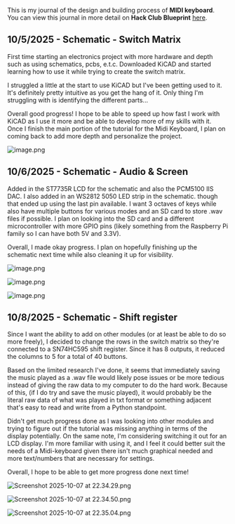 <!--
  ===================    !!READ THIS NOTICE!!   ====================
  DO NOT edit this file manually. Your changes WILL BE OVERWRITTEN!
  This journal is auto generated and updated by Hack Club Blueprint.
  To edit this file, please edit your journal entries on Blueprint.
  ==================================================================
-->

This is my journal of the design and building process of **MIDI keyboard**.  
You can view this journal in more detail on **Hack Club Blueprint** [here](https://blueprint.hackclub.com/projects/99).


## 10/5/2025 - Schematic - Switch Matrix  

First time starting an electronics project with more hardware and depth such as using schematics, pcbs, e.t.c. Downloaded KiCAD and started learning how to use it while trying to create the switch matrix.

I struggled a little at the start to use KiCAD but I've been getting used to it. It's definitely pretty intuitive as you get the hang of it. Only thing I'm struggling with is identifying the different parts...

Overall good progress! I hope to be able to speed up how fast I work with KiCAD as I use it more and be able to develop more of my skills with it. Once I finish the main portion of the tutorial for the Midi Keyboard, I plan on coming back to add more depth and personalize the project.

![image.png](https://blueprint.hackclub.com/user-attachments/blobs/redirect/eyJfcmFpbHMiOnsiZGF0YSI6NDcwLCJwdXIiOiJibG9iX2lkIn19--7bb544569a772b9ceedd13b09d8848b491705bee/image.png)
  

## 10/6/2025 - Schematic - Audio & Screen  

Added in the ST7735R LCD for the schematic and also the PCM5100 IIS DAC. I also added in an WS2812 5050 LED strip in the schematic. though that ended up using the last pin available. I want 3 octaves of keys while also have multiple buttons for various modes and an SD card to store .wav files if possible. I plan on looking into the SD card and a different microcontroller with more GPIO pins (likely something from the Raspberry Pi family so I can have both 5V and 3.3V).

Overall, I made okay progress. I plan on hopefully finishing up the schematic next time while also cleaning it up for visibility.

![image.png](https://blueprint.hackclub.com/user-attachments/blobs/redirect/eyJfcmFpbHMiOnsiZGF0YSI6NjgxLCJwdXIiOiJibG9iX2lkIn19--14dc314801612b0992d682548cd333f83ec1bb36/image.png)

![image.png](https://blueprint.hackclub.com/user-attachments/blobs/redirect/eyJfcmFpbHMiOnsiZGF0YSI6NjgyLCJwdXIiOiJibG9iX2lkIn19--904104ff02a222f9a0d1661bba1c2636577b8aa8/image.png)

![image.png](https://blueprint.hackclub.com/user-attachments/blobs/redirect/eyJfcmFpbHMiOnsiZGF0YSI6NjgzLCJwdXIiOiJibG9iX2lkIn19--4fc223a58e209a57ee7f9599c922c4240752da92/image.png)

  

## 10/8/2025 - Schematic - Shift register  

Since I want the ability to add on other modules (or at least be able to do so more freely), I decided to change the rows in the switch matrix so they're connected to a SN74HC595 shift register. Since it has 8 outputs, it reduced the columns to 5 for a total of 40 buttons.

Based on the limited research I've done, it seems that immediately saving the music played as a .wav file would likely pose issues or be more tedious instead of giving the raw data to my computer to do the hard work. Because of this, (if I do try and save the music played), it would probably be the literal raw data of what was played in txt format or something adjacent that's easy to read and write from a Python standpoint.

Didn't get much progress done as I was looking into other modules and trying to figure out if the tutorial was missing anything in terms of the display potentially. On the same note, I'm considering switching it out for an LCD display. I'm more familiar with using it, and I feel it could better suit the needs of a Midi-keyboard given there isn't much graphical needed and more text/numbers that are necessary for settings.

Overall, I hope to be able to get more progress done next time!

![Screenshot 2025-10-07 at 22.34.29.png](https://blueprint.hackclub.com/user-attachments/blobs/proxy/eyJfcmFpbHMiOnsiZGF0YSI6MTAwNiwicHVyIjoiYmxvYl9pZCJ9fQ==--2b4fdec234b02fb7a9bdb8ddcb8cab3224e8e53f/Screenshot%202025-10-07%20at%2022.34.29.png)

![Screenshot 2025-10-07 at 22.34.50.png](https://blueprint.hackclub.com/user-attachments/blobs/proxy/eyJfcmFpbHMiOnsiZGF0YSI6MTAwNywicHVyIjoiYmxvYl9pZCJ9fQ==--579ab45e52b1788877a3d28573fb795a4851434b/Screenshot%202025-10-07%20at%2022.34.50.png)

![Screenshot 2025-10-07 at 22.35.04.png](https://blueprint.hackclub.com/user-attachments/blobs/proxy/eyJfcmFpbHMiOnsiZGF0YSI6MTAwOCwicHVyIjoiYmxvYl9pZCJ9fQ==--ce1cb62acc1d3f0455b34f73ed027daddc8c2967/Screenshot%202025-10-07%20at%2022.35.04.png)
  

